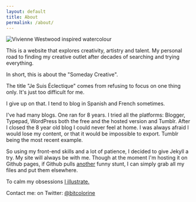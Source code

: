 ```yaml
---
layout: default
title: About
permalink: /about/
---
```


<img src="{{ site.baseurl }}/assets/img/vivienne-inspired.jpg" alt="Vivienne Westwood inspired watercolour">

This is a website that explores creativity, artistry and talent. My personal road to finding my creative outlet after decades of searching and trying everything. 

In short, this is about the "Someday Creative".  

The title "Je Suis Éclectique" comes from refusing to focus on one thing only. It's just too difficult for me. 

I give up on that. I tend to blog in Spanish and French sometimes.

I've had many blogs. One ran for 8 years. 
I tried all the platforms: Blogger, Typepad, WordPress both the free and the hosted version and Tumblr.
After I closed the 8 year old blog I could never feel at home. I was always afraid I would lose my content, or that it would be impossible to export. Tumblr being the most recent example.

So using my front-end skills and a lot of patience, I decided to give Jekyll a try. My site will always be with me. Though at the moment I'm hosting it on Github pages, if Github pulls [another](http://online.wsj.com/articles/harassment-claims-make-startup-github-grow-up-1405639553) funny stunt, I can simply grab all my files and put them elsewhere.


To calm my obsessions [I illustrate.](http://miraenmiburbuja.tumblr.com)



Contact me:
on Twitter: [@bitcolorine](http://twitter.com/bitcolorine)

